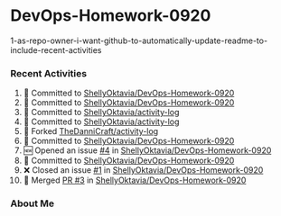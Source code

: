 # DevOps-Homework-0920
1-as-repo-owner-i-want-github-to-automatically-update-readme-to-include-recent-activities

### Recent Activities
<!--START_SECTION:activity-->
1. 📝 Committed to [ShellyOktavia/DevOps-Homework-0920](https://github.com/ShellyOktavia/DevOps-Homework-0920/commit/08833b304f330064ceed90736c807e7502cfb81e)
2. 📝 Committed to [ShellyOktavia/DevOps-Homework-0920](https://github.com/ShellyOktavia/DevOps-Homework-0920/commit/8c488a7886cd4f5d2e714dfe47e17817e97aa473)
3. 📝 Committed to [ShellyOktavia/activity-log](https://github.com/ShellyOktavia/activity-log/commit/d45a774097ec26b521150d2d51bdac4c4586c7af)
4. 📝 Committed to [ShellyOktavia/activity-log](https://github.com/ShellyOktavia/activity-log/commit/462eb4ac37cae23e957ec289e9ce955f6d6527f8)
5. 🍴 Forked [TheDanniCraft/activity-log](https://github.com/TheDanniCraft/activity-log)
6. 📝 Committed to [ShellyOktavia/DevOps-Homework-0920](https://github.com/ShellyOktavia/DevOps-Homework-0920/commit/26c404abaf7fbfd9c9939ac832787fdf1643f9a3)
7. 🆕 Opened an issue [#4](https://github.com/ShellyOktavia/DevOps-Homework-0920/issues/4) in [ShellyOktavia/DevOps-Homework-0920](https://github.com/ShellyOktavia/DevOps-Homework-0920)
8. 📝 Committed to [ShellyOktavia/DevOps-Homework-0920](https://github.com/ShellyOktavia/DevOps-Homework-0920/commit/60d2499ffec83ba192eecdbd8c824fe90ac823dc)
9. ❌ Closed an issue [#1](https://github.com/ShellyOktavia/DevOps-Homework-0920/issues/1) in [ShellyOktavia/DevOps-Homework-0920](https://github.com/ShellyOktavia/DevOps-Homework-0920)
10. 🔀 Merged [PR #3](https://github.com/ShellyOktavia/DevOps-Homework-0920/pull/3) in [ShellyOktavia/DevOps-Homework-0920](https://github.com/ShellyOktavia/DevOps-Homework-0920)
<!--END_SECTION:activity-->

### About Me 
<!-- MYLINKS:START-->
<!-- MYLINKS:END -->
